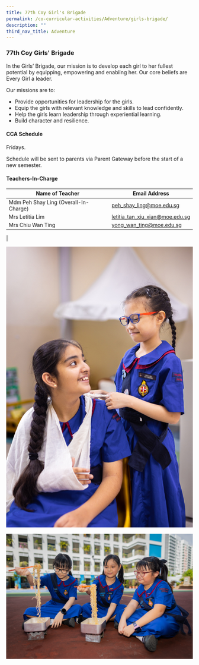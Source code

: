 ```yaml
---
title: 77th Coy Girl's Brigade
permalink: /co-curricular-activities/Adventure/girls-brigade/
description: ""
third_nav_title: Adventure
---
```

### 77th Coy Girls' Brigade

In the Girls’ Brigade, our mission is to develop each girl to her fullest potential by equipping, empowering and enabling her. Our core beliefs are Every Girl a leader.

Our missions are to:
*   Provide opportunities for leadership for the girls.
*   Equip the girls with relevant knowledge and skills to lead confidently.
*   Help the girls learn leadership through experiential learning.
*   Build character and resilience.

#### CCA Schedule
Fridays.

Schedule will be sent to parents via Parent Gateway before the start of a new semester.

#### Teachers-In-Charge

| Name of Teacher | Email Address |
|---|---|
| Mdm Peh Shay Ling (Overall-In-Charge) | [peh_shay_ling@moe.edu.sg](mailto:peh_shay_ling@moe.edu.sg)  |
|Mrs  Letitia Lim  | [letitia_tan_xiu_xian@moe.edu.sg](mailto:letitia_tan_xiu_xian@moe.edu.sg)  |
| Mrs Chiu Wan Ting  | [yong_wan_ting@moe.edu.sg](mailto:yong_wan_ting@moe.edu.sg) |
|

![](/images/CCA/Adventure/gb1.jpg)

![](/images/CCA/Adventure/gb2.jpg)